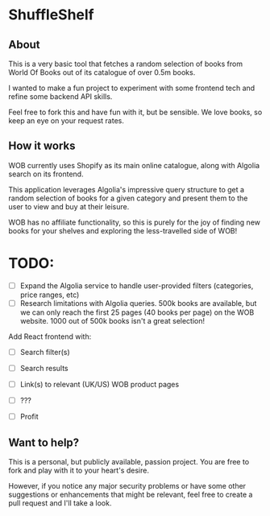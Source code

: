 # ShuffleShelf

## About
This is a very basic tool that fetches a random selection of books from World Of Books out of its catalogue of over 0.5m books.

I wanted to make a fun project to experiment with some frontend tech and refine some backend API skills.

Feel free to fork this and have fun with it, but be sensible. We love books, so keep an eye on your request rates.


## How it works

WOB currently uses Shopify as its main online catalogue, along with Algolia search on its frontend. 

This application leverages Algolia's impressive query structure to get a random selection of books for a given category and present them to the user to view and buy at their leisure.

WOB has no affiliate functionality, so this is purely for the joy of finding new books for your shelves and exploring the less-travelled side of WOB!


# TODO:
- [ ] Expand the Algolia service to handle user-provided filters (categories, price ranges, etc)
- [ ] Research limitations with Algolia queries. 500k books are available, but we can only reach the first 25 pages (40 books per page) on the WOB website. 1000 out of 500k books isn't a great selection!

Add React frontend with:
- [ ] Search filter(s)
- [ ] Search results
- [ ] Link(s) to relevant (UK/US) WOB product pages
- [ ] ???
- [ ] Profit


## Want to help?
This is a personal, but publicly available, passion project. You are free to fork and play with it to your heart's desire.

However, if you notice any major security problems or have some other suggestions or enhancements that might be relevant, feel free to create a pull request and I'll take a look.

